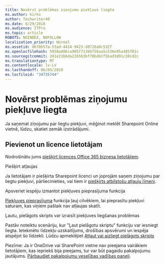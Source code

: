 ```yaml
---
title: Novērst problēmas ziņojumu piekļuve liegta
ms.author: kirks
author: Techwriter40
ms.date: 6/29/2018
ms.audience: ITPro
ms.topic: article
ROBOTS: NOINDEX, NOFOLLOW
localization_priority: Normal
ms.assetid: d678b57a-53ad-4414-9423-d8726a0c532f
ms.openlocfilehash: 5958ad06ca905f713b5f56aa5c536e95a485f01c
ms.sourcegitcommit: 241e21b6da226563bf70bdb1f5bad3d91c38cd2c
ms.translationtype: MT
ms.contentlocale: lv-LV
ms.lasthandoff: 06/05/2019
ms.locfileid: "34735744"
---
```

# <a name="troubleshoot-access-denied-messages"></a>Novērst problēmas ziņojumu piekļuve liegta

Ja saņemat ziņojumu par liegtu piekļuvi, mēģinot meklēt Sharepoint Online vietnē, lūdzu, skatiet zemāk izstrādājumi.

## <a name="add-and-license-the-user"></a>Pievienot un licence lietotājam

Nodrošinātu jums [piešķirt licences Office 365 biznesa lietotājiem](https://docs.microsoft.com/en-us/office365/admin/subscriptions-and-billing/assign-licenses-to-users?view=o365-worldwide&amp;tabs=One).

Piešķirt atļaujas

Ja lietotājam ir piešķirta Sharepoint licenci un joprojām saņem ziņojumu par liegtu piekļuvi, pārliecinieties, vai tiem ir [piešķirts atbilstošu atļauju līmeni](https://docs.microsoft.com/en-us/sharepoint/understanding-permission-levels).

Apsveriet iespēju izmantot piekļuves pieprasījuma funkcija

[Piekļuves pieprasījuma](https://support.office.com/en-us/article/Set-up-and-manage-access-requests-94B26E0B-2822-49D4-929A-8455698654B3) funkcija ļauj cilvēkiem, lai pieprasītu piekļuvi saturam, kas viņiem pašlaik nav atļaujas skatīt. 

Ļautu, pielāgots skripts var izraisīt piekļuves liegšanas problēmas

Pastāv noteiktu scenāriju, kur "Ļaut pielāgotu skriptu" funkciju var iesniegt liegta. Ietekmēto līdzekļu uzskaitījums, drošības apsvērumi un iespēja atspējot šo līdzekli. Lūdzu apmeklējiet [Atļaut vai aizliegt pielāgots skripts](https://docs.microsoft.com/en-us/sharepoint/allow-or-prevent-custom-script)

Piezīme: Ja ir OneDrive vai SharePoint vietne nav pieejama vairākiem lietotājiem, kas iepriekš bija pieejams, tur var būt pagaidu pakalpojumu jautājums. [Pārbaudiet pakalpojumu veselības vadības paneli](https://portal.office.com/adminportal/home#/servicehealth).


  


